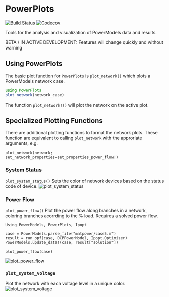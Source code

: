 # PowerPlots

[![Build Status](https://travis-ci.com/noahrhodes/PowerPlots.jl.svg?branch=master)](https://travis-ci.com/noahrhodes/PowerPlots.jl)
[![Codecov](https://codecov.io/gh/noahrhodes/PowerPlots.jl/branch/master/graph/badge.svg)](https://codecov.io/gh/noahrhodes/PowerPlots.jl)

Tools for the analysis and visualization of PowerModels data and results.

BETA / IN ACTIVE DEVELOPMENT: Features will change quickly and without warning


## Using PowerPlots

The basic plot function for `PowerPlots` is `plot_network()` which plots a  PowerModels network case.

```julia
using PowerPlots
plot_network(network_case)
```

The function `plot_network!()` will plot the network on the active plot.

## Specialized Plotting Functions

There are additional plotting functions to format the network plots. These function are equivalent to calling `plot_network` with the approriate arguments, e.g.
```
plot_network(network; set_network_properties=set_properties_power_flow!)
```

### System Status
`plot_system_status()`
Sets the color of network devices based on the status code of device.
![plot_system_status](https://github.com/noahrhodes/PowerPlots.jl/blob/Documentation/example_plots/network_status.png)


### Power Flow
`plot_power_flow()`
Plot the power flow along branches in a network, coloring branches acorrding to the % load. Requires a solved power flow.
```
Using PowerModels, PowerPlots, Ipopt

case = PowerModels.parse_file("matpower/case5.m")
result = run_opf(case, DCPPowerModel, Ipopt.Optimizer)
PowerModels.update_data!(case, result["solution"])

plot_power_flow(case)
```
![plot_power_flow](https://github.com/noahrhodes/PowerPlots.jl/blob/Documentation/example_plots/power_flow.png)

### `plot_system_voltage`
Plot the network with each voltage level in a unique color.
![plot_system_voltage](https://github.com/noahrhodes/PowerPlots.jl/blob/Documentation/example_plots/system_voltage.png)
